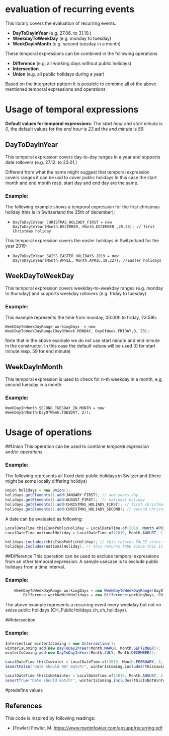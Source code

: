 # evaluation of recurring events
This library covers the evaluation of recurring events.

 * **DayToDayInYear** (e.g. 27.06. to 31.10.)
 * **WeekdayToWeekDay** (e.g. monday to tuesday)
 * **WeekDayInMonth** (e.g. second tuesday in a month)
 
These temporal expressions can be combined in the following operations 
 
 * **Difference** (e.g. all working days without public holidays)
 * **Intersection** 
 * **Union** (e.g. all public holidays during a year)
 
Based on the interpreter pattern it is possible to combine all of the above mentioned temporal expressions and operations

# Usage of temporal expressions

**Default values for temporal expressions**: 
The *start hour* and *start minute* is *0*, the default values for the *end hour* is *23* ad the *end minute* is *59*.


## DayToDayInYear
This temporal expression covers day-to-day ranges in a year and supports date rollovers (e.g. 27.12. to 23.01.)

Different from what the name might suggest that temporal expression covers ranges it can be usd to cover public holidays
In this case the start month and end month resp. start day and end day are the same.

### Example:
The following example shows a temporal expression for the first christmas holiday (this is in Switzerland the 25th of december):

* `DayToDayInYear CHRISTMAS_HOLIADY_FIRST = new DayToDayInYear(Month.DECEMBER, Month.DECEMBER ,25,25); // first Christmas holiday` 

This temporal expression covers the easter holidays in Switzerland for the year 2019:

* `DayToDayInYear SWISS_EASTER_HOLIDAYS_2019 = new DayToDayInYear(Month.APRIL, Month.APRIL,19,22)); //Easter holidays` 


## WeekDayToWeekDay
This temporal expression covers weekday-to-weekday ranges (e.g. monday to thursday) and supports weekday rollovers (e.g. friday to tuesday)

### Example:

This example represents the time from monday, 00:00h to friday, 23:59h:

`WeekDayToWeekDayRange workingDays  = new WeekDayToWeekDayRange(DayOfWeek.MONDAY, DayOfWeek.FRIDAY,0, 23);`

Note that in the above example we do not use start minute and end minute in the constructor. In this case the default values will be used (0 for start minute resp. 59 for end minute)

## WeekDayInMonth
This temporal expression is used to check for n-th weekday in a month, e.g. second tuesday in a month

### Example:

`WeekDayInMonth SECOND_TUESDAY_IN_MONTH = new WeekDayInMonth(DayOfWeek.TUESDAY, 2));`

# Usage of operations

##Union
This operation can be used to combine *temporal expression* and/or *operations*

### Example:
The following represents all fixed date public holidays in Switzerland (there might be some locally differing holidys)

```java
Union holidays = new Union();
holidays.getElements().add(JANUARY_FIRST); // new years day
holidays.getElements().add(AUGUST_FIRST);  // national holiday
holidays.getElements().add(CHRISTMAS_HOLIADY_FIRST); // first christmas holidy
holidays.getElements().add(CHRISTMAS_HOLIADY_SECOND); // second christmas holiday
```
A date can be evaluated as following:

```java
LocalDateTime thisIsNoPublicHoliday = LocalDateTime.of(2019, Month.APRIL, 1, 14, 53); //  1st of april, 14:53h
LocalDateTime nationalHoliday = LocalDateTime.of(2019, Month.AUGUST, 1, 14, 53); //  1st of august, 14:53h

holidays.includes(thisIsNoPublicHoliday); // this returns FALSE since this is no public holiday
holidays.includes(nationalHoliday); // this returns TRUE since this is the national holiday

```

##Difference
This operation can be used to exclude temporal expressions from an other temporal expression. A sample usecase is to exclude public holidays from a time interval.

### Example:

```java
    WeekDayToWeekDayRange workingDays = new WeekDayToWeekDayRange(DayOfWeek.MONDAY, DayOfWeek.FRIDAY, 6, 19);
        Difference workNoWithHolidays = new Difference(workingDays, CH_PublicHolidays.ch_ch_holidays);
```
The above example represents a recurring event every weekday but not on swiss public holidays (CH_PublicHolidays.ch_ch_holidays). 

##Intersection


### Example:

```java
Intersection winterIsComing = new Intersection();
winterIsComing.add(new DayToDayInYear(Month.MARCH, Month.SEPTEMBER));
winterIsComing.add(new DayToDayInYear(Month.JULY, Month.DECEMBER));

LocalDateTime thisIswinter = LocalDateTime.of(2019, Month.FEBRUARY, 4, 14, 53);
assertFalse("Date should NOT match!", winterIsComing.includes(thisIswinter));

LocalDateTime thisIsNotWinter = LocalDateTime.of(2019, Month.AUGUST, 4, 14, 53);
assertTrue("Date should match!", winterIsComing.includes(thisIsNotWinter));
```

#predefine values



## References
This code is inspired by following readings:
* [Fowler] Fowler, M. <https://www.martinfowler.com/apsupp/recurring.pdf>
